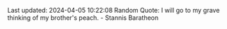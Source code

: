 Last updated: 2024-04-05 10:22:08
Random Quote: I will go to my grave thinking of my brother's peach.  -  Stannis Baratheon